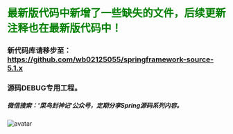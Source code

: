 ### <font face="黑体" color=green size=5>最新版代码中新增了一些缺失的文件，后续更新注释也在最新版代码中！</font>
### 新代码库请移步至：https://github.com/wb02125055/springframework-source-5.1.x

### 源码DEBUG专用工程。

##### 微信搜索：'菜鸟封神记'公众号，定期分享Spring源码系列内容。
![avatar](2.png)
